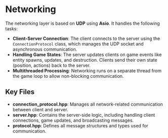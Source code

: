 
# Networking

The networking layer is based on **UDP** using **Asio**. It handles the following tasks:

- **Client-Server Connection**: The client connects to the server using the `ConnectionProtocol` class, which manages the UDP socket and asynchronous communication.
- **Handling Game States**: The server updates clients on game events like entity spawns, updates, and destruction. Clients send their own state (position, actions) back to the server.
- **Multithreaded Processing**: Networking runs on a separate thread from the game loop to allow non-blocking communication.

## Key Files
- **connection_protocol.hpp**: Manages all network-related communication between client and server.
- **server.hpp**: Contains the server-side logic, including handling client connections, game updates, and broadcasting messages.
- **protocol.hpp**: Defines all message structures and types used for communication.
